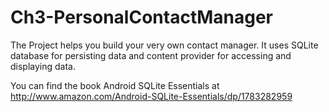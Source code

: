 Ch3-PersonalContactManager
==========================
The Project helps you build your very own contact manager.
It uses SQLite database for persisting data and content provider for 
accessing and displaying data. 

You can find the book Android SQLite Essentials  at http://www.amazon.com/Android-SQLite-Essentials/dp/1783282959
